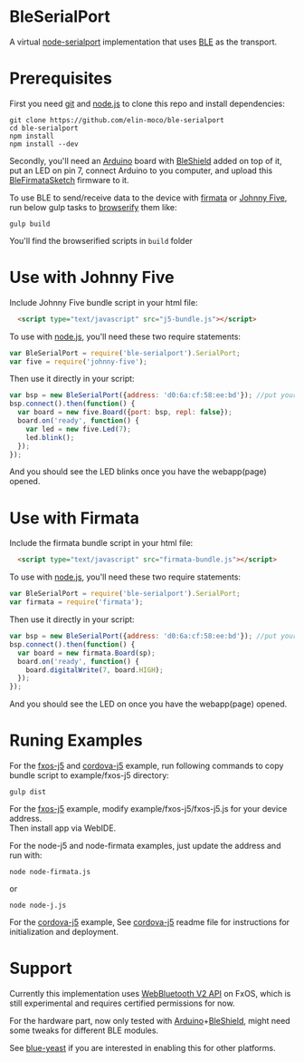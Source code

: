BleSerialPort
=============

A virtual [node-serialport] implementation that uses [BLE] as the transport.

# Prerequisites

First you need [git] and [node.js] to clone this repo and install dependencies:
```
git clone https://github.com/elin-moco/ble-serialport
cd ble-serialport
npm install
npm install --dev
```

Secondly, you'll need an [Arduino] board with [BleShield] added on top of it, 
put an LED on pin 7, connect Arduino to you computer, 
and upload this [BleFirmataSketch] firmware to it.

To use BLE to send/receive data to the device with [firmata] or [Johnny Five],
run below gulp tasks to [browserify] them like:
```
gulp build
```

You'll find the browserified scripts in `build` folder 


# Use with Johnny Five

Include Johnny Five bundle script in your html file:
```html
  <script type="text/javascript" src="j5-bundle.js"></script>
```
To use with [node.js], you'll need these two require statements:
```javascript
var BleSerialPort = require('ble-serialport').SerialPort;
var five = require('johnny-five');
```

Then use it directly in your script:
```javascript
var bsp = new BleSerialPort({address: 'd0:6a:cf:58:ee:bd'}); //put your device name or address here
bsp.connect().then(function() {
  var board = new five.Board({port: bsp, repl: false});
  board.on('ready', function() {
    var led = new five.Led(7);
    led.blink();
  });
});

```

And you should see the LED blinks once you have the webapp(page) opened.


# Use with Firmata

Include the firmata bundle script in your html file:
```html
  <script type="text/javascript" src="firmata-bundle.js"></script>
```
To use with [node.js], you'll need these two require statements:
```javascript
var BleSerialPort = require('ble-serialport').SerialPort;
var firmata = require('firmata');
```

Then use it directly in your script:
```javascript
var bsp = new BleSerialPort({address: 'd0:6a:cf:58:ee:bd'}); //put your device name or address here
bsp.connect().then(function() {
  var board = new firmata.Board(sp);
  board.on('ready', function() {
    board.digitalWrite(7, board.HIGH);
  });
});

```

And you should see the LED on once you have the webapp(page) opened.


# Runing Examples

For the [fxos-j5] and [cordova-j5] example,
run following commands to copy bundle script to example/fxos-j5 directory:
```
gulp dist
```

For the [fxos-j5] example,
modify example/fxos-j5/fxos-j5.js for your device address.  
Then install app via WebIDE.

For the node-j5 and node-firmata examples, just update the address and run with:
```
node node-firmata.js
```
or
```
node node-j.js
```

For the [cordova-j5] example,
See [cordova-j5] readme file for instructions for initialization and deployment.

# Support

Currently this implementation uses [WebBluetooth V2 API](https://wiki.mozilla.org/B2G/Bluetooth/WebBluetooth-v2) on FxOS,
which is still experimental and requires certified permissions for now.

For the hardware part, now only tested with [Arduino]+[BleShield], might need some tweaks for different BLE modules.

See [blue-yeast] if you are interested in enabling this for other platforms.

[BLE]: https://en.wikipedia.org/wiki/Bluetooth_low_energy
[Arduino]: http://arduino.cc/
[BleShield]: http://redbearlab.com/bleshield/
[node-serialport]: https://github.com/voodootikigod/node-serialport
[firmata]: https://github.com/jgautier/firmata/ 
[Johnny Five]: http://github.com/rwaldron/johnny-five/ 
[BleFirmataSketch]: https://codebender.cc/sketch:128276
[blue-yeast]: https://github.com/elin-moco/blue-yeast
[WebBluetooth V2 API]: https://wiki.mozilla.org/B2G/Bluetooth/WebBluetooth-v2
[browserify]: http://browserify.org/ 
[node.js]: https://nodejs.org/
[git]: https://git-scm.com/
[fxos-j5]: https://github.com/elin-moco/ble-serialport/tree/master/example/fxos-j5
[cordova-j5]: https://github.com/elin-moco/ble-serialport/tree/master/example/cordova-j5
